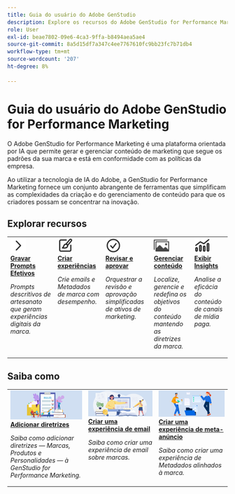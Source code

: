 ```yaml
---
title: Guia do usuário do Adobe GenStudio
description: Explore os recursos do Adobe GenStudio for Performance Marketing. Saiba como criar ativos na marca, gerar variações e otimizar experiências.
role: User
exl-id: beae7802-09e6-4ca3-9ffa-b8494aea5ae4
source-git-commit: 8a5d15df7a347c4ee7767610fc9bb23fc7b71db4
workflow-type: tm+mt
source-wordcount: '207'
ht-degree: 8%

---
```


# Guia do usuário do Adobe GenStudio for Performance Marketing

O Adobe GenStudio for Performance Marketing é uma plataforma orientada por IA que permite gerar e gerenciar conteúdo de marketing que segue os padrões da sua marca e está em conformidade com as políticas da empresa.

Ao utilizar a tecnologia de IA do Adobe, a GenStudio for Performance Marketing fornece um conjunto abrangente de ferramentas que simplificam as complexidades da criação e do gerenciamento de conteúdo para que os criadores possam se concentrar na inovação.

## Explorar recursos

<table style="table-layout:fixed">
<tr style="border: 0;">
   <td valign="top">
      <a href="../user-guide/effective-prompts.md">
      <img alt="Divisa direita" src="../assets/icons/icon-chevronRight.svg" width="35">
      </a>
      <div>
         <a href="../user-guide/effective-prompts.md">
         <strong>Gravar Prompts Efetivos</strong>
         </a>
      </div>
      <p>
         <em>Prompts descritivos de artesanato que geram experiências digitais da marca.</em>
      </p>
   </td>
   <td valign="top">
      <a href="../user-guide/create/overview.md">
      <img alt="Pincel" src="../assets/icons/icon-create.svg" width="35">
      </a>
      <div>
         <a href="../user-guide/create/overview.md">
         <strong>Criar experiências</strong>
         </a>
      </div>
      <p>
         <em>Crie emails e Metadados de marca com desempenho.</em>
      </p>
   </td>
   <td valign="top">
      <a href="../user-guide/approvals/overview.md">
      <img alt="Marca de seleção" src="../assets/icons/icon-checkmarkCircle.svg" width="35">
      </a>
      <div>
         <a href="../user-guide/approvals/overview.md">
         <strong>Revisar e aprovar</strong>
         </a>
      </div>
      <p>
         <em>Orquestrar a revisão e aprovação simplificadas de ativos de marketing.</em>
      </p>
   </td>
   <td valign="top">
      <a href="../user-guide/content/overview.md">
      <img alt="Grade" src="../assets/icons/icon-images.svg" width="35">
      </a>
      <div>
         <a href="../user-guide/content/overview.md">
         <strong>Gerenciar conteúdo</strong>
         </a>
      </div>
      <p>
         <em>Localize, gerencie e redefina os objetivos do conteúdo mantendo as diretrizes da marca.</em>
      </p>
   </td>
   <td valign="top">
      <a href="../user-guide/insights/overview.md">
      <img alt="Gráfico" src="../assets/icons/icon-dataAnalytics.svg" width="35">
      </a>
      <div>
         <a href="../user-guide/insights/overview.md">
         <strong>Exibir Insights</strong>
         </a>
      </div>
      <p>
         <em>Analise a eficácia do conteúdo de canais de mídia paga.</em>
      </p>
   </td>
</tr>
</table>

## Saiba como

<table style="table-layout:fixed">
<td valign="top">
   <div>
      <a href="/help/user-guide/guidelines/add-guidelines.md">
      <img alt="Adicionar diretrizes" src="../assets/card-guidelines.png">
      <strong>Adicionar diretrizes</strong>
      </a>
   </div>
   <p>
      <em>Saiba como adicionar diretrizes — Marcas, Produtos e Personalidades — à GenStudio for Performance Marketing.</em>
   </p>
</td>
<td valign="top">
   <div>
      <a href="/help/user-guide/create/create-email-experience.md">
      <img alt="Ideias, livros, lápis, computador" src="../assets/card-create-assets.png">
      <strong>Criar uma experiência de email</strong>
      </a>
   </div>
   <p>
      <em>Saiba como criar uma experiência de email sobre marcas.</em>
   </p>
</td>
<td valign="top">
   <div>
      <a href="/help/user-guide/create/create-meta-ad.md">
      <img alt="Pessoas movendo arquivos para uma pasta" src="../assets/card-manage-content.png">
      <strong>Criar uma experiência de meta-anúncio</strong>
      </a>
   </div>
   <p>
      <em>Saiba como criar uma experiência de Metadados alinhados à marca.</em>
   </p>
</td>
</table>
